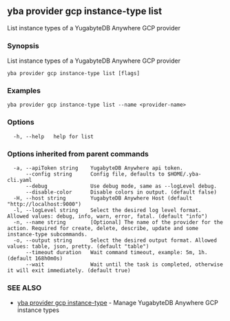 ## yba provider gcp instance-type list

List instance types of a YugabyteDB Anywhere GCP provider

### Synopsis

List instance types of a YugabyteDB Anywhere GCP provider

```
yba provider gcp instance-type list [flags]
```

### Examples

```
yba provider gcp instance-type list --name <provider-name>
```

### Options

```
  -h, --help   help for list
```

### Options inherited from parent commands

```
  -a, --apiToken string    YugabyteDB Anywhere api token.
      --config string      Config file, defaults to $HOME/.yba-cli.yaml
      --debug              Use debug mode, same as --logLevel debug.
      --disable-color      Disable colors in output. (default false)
  -H, --host string        YugabyteDB Anywhere Host (default "http://localhost:9000")
  -l, --logLevel string    Select the desired log level format. Allowed values: debug, info, warn, error, fatal. (default "info")
  -n, --name string        [Optional] The name of the provider for the action. Required for create, delete, describe, update and some instance-type subcommands.
  -o, --output string      Select the desired output format. Allowed values: table, json, pretty. (default "table")
      --timeout duration   Wait command timeout, example: 5m, 1h. (default 168h0m0s)
      --wait               Wait until the task is completed, otherwise it will exit immediately. (default true)
```

### SEE ALSO

* [yba provider gcp instance-type](yba_provider_gcp_instance-type.md)	 - Manage YugabyteDB Anywhere GCP instance types

